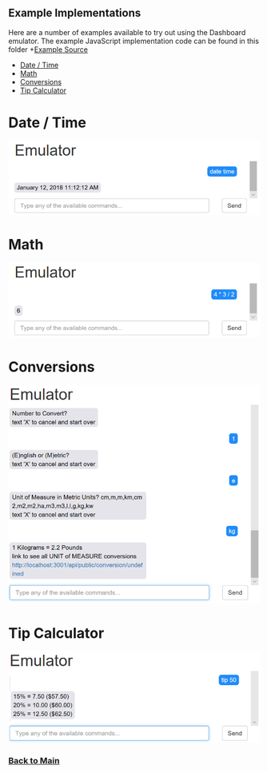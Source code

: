 ## Example Implementations 

Here are a number of examples available to try out using the Dashboard emulator. The example JavaScript implementation code can be found in this folder +[Example Source](../server/convoevents/examples)

* [Date / Time](#date-time)
* [Math](#math)
* [Conversions](#conversions)
* [Tip Calculator](#tip-calculator)

# Date / Time
![](images/examples/DateTime.PNG)

# Math
![](images/examples/Math.PNG)

# Conversions
![](images/examples/Conversions.PNG)

# Tip Calculator
![](images/examples/TipCalculator.PNG)

### [Back to Main](https://github.com/in-the-keyhole/khs-convo) 
